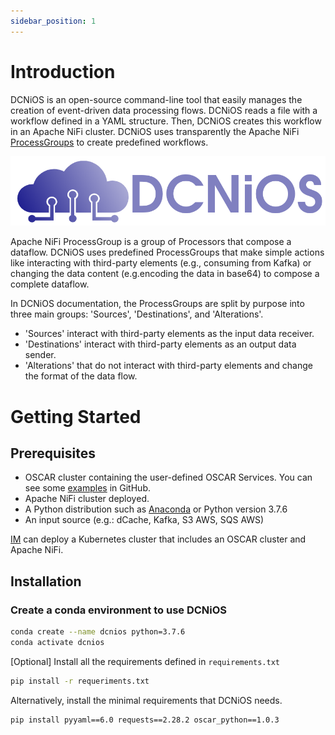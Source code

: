 ```yaml
---
sidebar_position: 1
---
```


# Introduction

DCNiOS is an open-source command-line tool that easily manages the creation of event-driven data processing flows. DCNiOS reads a file with a workflow defined in a YAML structure. Then, DCNiOS creates this workflow in an Apache NiFi cluster. DCNiOS uses transparently the Apache NiFi [ProcessGroups](https://nifi.apache.org/docs/nifi-docs/html/user-guide.html#Configuring_a_ProcessGroup) to create predefined workflows.


![DCNiOS images](../static/img/dcnios-logo-hor.png)

Apache NiFi ProcessGroup is a group of Processors that compose a dataflow. DCNiOS uses predefined ProcessGroups that make simple actions like interacting with third-party elements (e.g., consuming from Kafka) or changing the data content (e.g.encoding the data in base64) to compose a complete dataflow. 

In DCNiOS documentation, the ProcessGroups are split by purpose into three main groups: 'Sources', 'Destinations', and 'Alterations'.
- 'Sources' interact with third-party elements as the input data receiver.
- 'Destinations' interact with third-party elements as an output data sender.
- 'Alterations' that do not interact with third-party elements and change the format of the data flow.



# Getting Started

## Prerequisites

- OSCAR cluster containing the user-defined OSCAR Services. You can see some [examples](https://github.com/grycap/oscar/tree/master/examples) in GitHub.
- Apache NiFi cluster deployed.
- A Python distribution such as [Anaconda](https://www.anaconda.com/) or Python version 3.7.6
- An input source (e.g.: dCache, Kafka, S3 AWS, SQS AWS)


[IM](https://www.grycap.upv.es/im/index.php) can deploy a Kubernetes cluster that includes an OSCAR cluster and Apache NiFi.


## Installation

### Create a conda environment to use DCNiOS

``` bash
conda create --name dcnios python=3.7.6
conda activate dcnios
```

[Optional] Install all the requirements defined in `requirements.txt`

``` bash
pip install -r requeriments.txt
```

Alternatively, install the minimal requirements that DCNiOS needs.


``` bash
pip install pyyaml==6.0 requests==2.28.2 oscar_python==1.0.3
```

